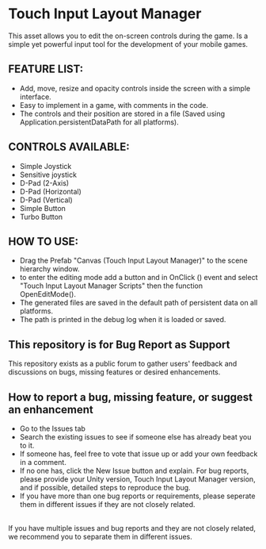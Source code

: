 # Touch Input Layout Manager
This asset allows you to edit the on-screen controls during the game.
Is a simple yet powerful input tool for the development of your mobile games.<br>
## FEATURE LIST:
- Add, move, resize and opacity controls inside the screen with a simple interface.
- Easy to implement in a game, with comments in the code.
- The controls and their position are stored in a file (Saved using Application.persistentDataPath for all platforms).
## CONTROLS AVAILABLE:
- Simple Joystick
- Sensitive joystick
- D-Pad (2-Axis)
- D-Pad (Horizontal)
- D-Pad (Vertical)
- Simple Button
- Turbo Button
## HOW TO USE:
- Drag the Prefab "Canvas (Touch Input Layout Manager)" to the scene hierarchy window.
- to enter the editing mode add a button and in OnClick () event and select "Touch Input Layout Manager Scripts" then the function OpenEditMode().
- The generated files are saved in the default path of persistent data on all platforms.
- The path is printed in the debug log when it is loaded or saved.
## This repository is for Bug Report as Support
This repository exists as a public forum to gather users' feedback and discussions on bugs, missing features or desired enhancements.<br>
## How to report a bug, missing feature, or suggest an enhancement
- Go to the Issues tab
- Search the existing issues to see if someone else has already beat you to it.
- If someone has, feel free to vote that issue up or add your own feedback in a comment.
- If no one has, click the New Issue button and explain. For bug reports, please provide your Unity version, Touch Input Layout Manager version, and if possible, detailed steps to reproduce the bug.
- If you have more than one bug reports or requirements, please seperate them in different issues if they are not closely related.
<br>
If you have multiple issues and bug reports and they are not closely related, we recommend you to separate them in different issues.
